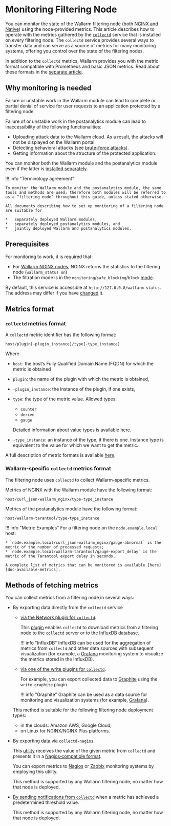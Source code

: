 [link-collectd]:            https://collectd.org/

[av-bruteforce]:            ../../attacks-vulns-list.md#brute-force-attack
[doc-postanalitycs]:        ../installation-postanalytics-en.md

[link-collectd-naming]:     https://collectd.org/wiki/index.php/Naming_schema
[link-data-source]:         https://collectd.org/wiki/index.php/Data_source
[link-collectd-networking]: https://collectd.org/wiki/index.php/Networking_introduction
[link-influxdb]:            https://www.influxdata.com/products/influxdb-overview/
[link-grafana]:             https://grafana.com/
[link-graphite]:            https://github.com/graphite-project/graphite-web
[link-network-plugin]:      https://collectd.org/wiki/index.php/Plugin:Network
[link-write-plugins]:       https://collectd.org/wiki/index.php/Table_of_Plugins
[link-collectd-nagios]:     https://collectd.org/wiki/index.php/Collectd-nagios
[link-nagios]:              https://www.nagios.org/
[link-zabbix]:              https://www.zabbix.com/
[link-nagios-format]:       https://nagios-plugins.org/doc/guidelines.html#AEN200
[link-selinux]:             https://www.redhat.com/en/topics/linux/what-is-selinux

[doc-available-metrics]:    available-metrics.md
[doc-network-plugin]:       fetching-metrics.md#exporting-metrics-via-the-collectd-network-plugin
[doc-write-plugins]:        fetching-metrics.md#exporting-metrics-via-the-collectd-write-plugins
[doc-collectd-nagios]:      fetching-metrics.md#exporting-metrics-using-the-collectd-nagios-utility
[doc-collectd-notices]:     fetching-metrics.md#sending-notifications-from-collectd

[doc-selinux]:  ../configure-selinux.md

# Monitoring Filtering Node

You can monitor the state of the Wallarm filtering node (both [NGINX and Native](../../installation/nginx-native-node-internals.md)) using the node-provided metrics. This article describes how to operate with the metrics gathered by the [`collectd`][link-collectd] service that is installed on every filtering node. The `collectd` service provides several ways to transfer data and can serve as a source of metrics for many monitoring systems, offering you control over the state of the filtering nodes.

In addition to the `collectd` metrics, Wallarm provides you with the metric format compatible with Prometheus and basic JSON metrics. Read about these formats in the [separate article](../configure-statistics-service.md).

##  Why monitoring is needed

Failure or unstable work in the Wallarm module can lead to complete or partial denial of service for user requests to an application protected by a filtering node.

Failure of or unstable work in the postanalytics module can lead to inaccessibility of the following functionalities:
*   Uploading attack data to the Wallarm cloud. As a result, the attacks will not be displayed on the Wallarm portal.
*   Detecting behavioral attacks (see [brute-force attacks][av-bruteforce]).
*   Getting information about the structure of the protected application.

You can monitor both the Wallarm module and the postanalytics module even if the latter is [installed separately][doc-postanalitycs].


!!! info "Terminology agreement"

    To monitor the Wallarm module and the postanalytics module, the same tools and methods are used; therefore both modules will be referred to as a “filtering node” throughout this guide, unless stated otherwise.
    
    All documents describing how to set up monitoring of a filtering node are suitable for

    *   separately deployed Wallarm modules,
    *   separately deployed postanalytics modules, and
    *   jointly deployed Wallarm and postanalytics modules.


##  Prerequisites

For monitoring to work, it is required that:

* For [Wallarm NGINX nodes](../../installation/nginx-native-node-internals.md#nginx-node), NGINX returns the statistics to the filtering node (`wallarm_status on`)
* The filtration mode is in the `monitoring`/`safe_blocking`/`block` [mode](../configure-wallarm-mode.md#available-filtration-modes).
  
By default, this service is accessible at `http://127.0.0.8/wallarm-status`. The address may differ if you have [changed](../configure-statistics-service.md#changing-an-ip-address-andor-port-of-the-statistics-service) it.

##  Metrics format

### `collectd` metrics format

A `collectd` metric identifier has the following format:

```
host/plugin[-plugin_instance]/type[-type_instance]
```

Where
*   `host`: the host’s Fully Qualified Domain Name (FQDN) for which the metric is obtained
*   `plugin`: the name of the plugin with which the metric is obtained,
*   `-plugin_instance`: the instance of the plugin, if one exists,
*   `type`: the type of the metric value. Allowed types:
    *   `counter`
    *   `derive`
    *   `gauge` 
    
    Detailed information about value types is available [here][link-data-source].

*   `-type_instance`: an instance of the type, if there is one. Instance type is equivalent to the value for which we want to get the metric.

A full description of metric formats is available [here][link-collectd-naming].

### Wallarm-specific `collectd` metrics format

The filtering node uses `collectd` to collect Wallarm-specific metrics.

Metrics of NGINX with the Wallarm module have the following format:

```
host/curl_json-wallarm_nginx/type-type_instance
```

Metrics of the postanalytics module have the following format:

```
host/wallarm-tarantool/type-type_instance
```


!!! info "Metric Examples"
    For a filtering node on the `node.example.local` host:

    * `node.example.local/curl_json-wallarm_nginx/gauge-abnormal` is the metric of the number of processed requests;
    * `node.example.local/wallarm-tarantool/gauge-export_delay` is the metric of the Tarantool export delay in seconds.
    
    A complete list of metrics that can be monitored is available [here][doc-available-metrics].

##  Methods of fetching metrics

You can collect metrics from a filtering node in several ways:
*   By exporting data directly from the `collectd` service
    *   [via the Network plugin for `collectd`][doc-network-plugin].
    
        This [plugin][link-network-plugin] enables `collectd` to download metrics from a filtering node to the [`collectd`][link-collectd-networking] server or to the [InfluxDB][link-influxdb] database.
        
        
        !!! info "InfluxDB"
            InfluxDB can be used for the aggregation of metrics from `collectd` and other data sources with subsequent visualization (for example, a [Grafana][link-grafana] monitoring system to visualize the metrics stored in the InfluxDB).
        
    *   [via one of the write plugins for `collectd`][doc-write-plugins].
  
        For example, you can export collected data to [Graphite][link-graphite] using the `write_graphite` plugin.
  
        
        !!! info "Graphite"
            Graphite can be used as a data source for monitoring and visualization systems (for example, [Grafana][link-grafana]).
        
  
    This method is suitable for the following filtering node deployment types:

    *   in the clouds: Amazon AWS, Google Cloud;
    *   on Linux for NGINX/NGINX Plus platforms.

*   [By exporting data via `collectd-nagios`][doc-collectd-nagios].
  
    This [utility][link-collectd-nagios] receives the value of the given metric from `collectd` and presents it in a [Nagios‑compatible format][link-nagios-format].
  
    You can export metrics to [Nagios][link-nagios] or [Zabbix][link-zabbix] monitoring systems by employing this utility.
  
    This method is supported by any Wallarm filtering node, no matter how that node is deployed.
  
*   [By sending notifications from `collectd`][doc-collectd-notices] when a metric has achieved a predetermined threshold value.

    This method is supported by any Wallarm filtering node, no matter how that node is deployed.
